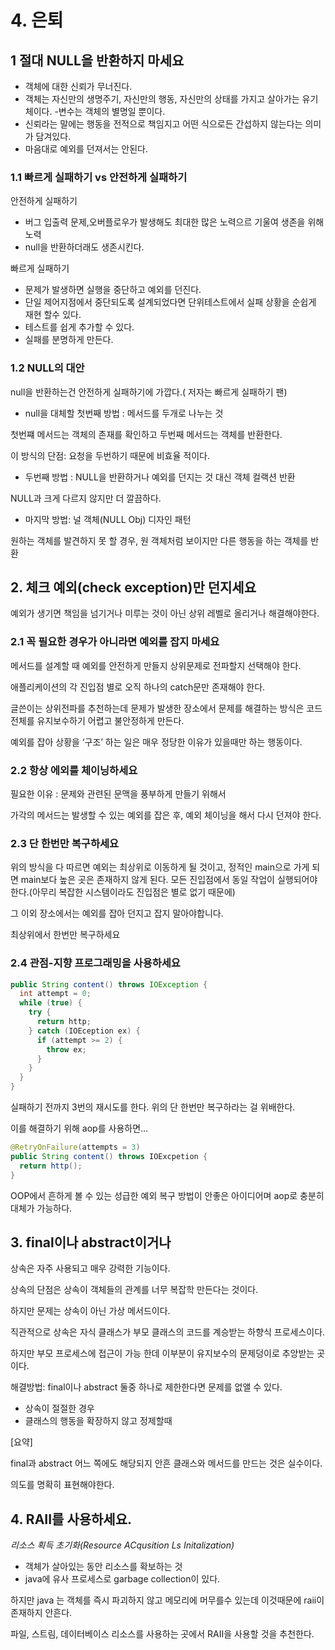 # 4. 은퇴

## 1 절대 NULL을 반환하지 마세요

- 객체에 대한 신뢰가 무너진다.
- 객체는 자신만의 생명주기, 자신만의 행동, 자신만의 상태를 가지고 살아가는 유기체이다.
 -변수는 객체의 별명일 뿐이다.
- 신뢰라는 말에는 행동을 전적으로 책임지고 어떤 식으로든 간섭하지 않는다는 의미가 담겨있다.
- 마음대로 예외를 던져서는 안된다.

### 1.1 빠르게 실패하기 vs 안전하게 실패하기

안전하게 실패하기

- 버그 입출력 문제,오버플로우가 발생해도 최대한 많은 노력으르 기울여 생존을 위해 노력
- null을 반환하더래도 생존시킨다.

빠르게 실패하기

- 문제가 발생하면 실행을 중단하고 예외를 던진다.
- 단일 제어지점에서 중단되도록 설계되었다면  단위테스트에서 실패 상황을 순쉽게 재현 할수 있다.
- 테스트를 쉽게 추가할 수 있다.
- 실패를 분명하게 만든다.

### 1.2 NULL의 대안

null을 반환하는건 안전하게 실패하기에 가깝다.( 저자는 빠르게 실패하기 팬)

- null을 대체할 첫번째 방법 : 메서드를 두개로 나누는 것

첫번쨰 메서드는 객체의 존재를 확인하고 두번째 메서드는 객체를 반환한다.

이 방식의 단점: 요청을 두번하기 때문에 비효율 적이다.

- 두번째 방법 :  NULL을 반환하거나 예외를 던지는 것 대신 객체 컬랙션 반환

NULL과 크게 다르지 않지만 더 깔끔하다.

- 마지막 방법: 널 객체(NULL Obj) 디자인  패턴

원하는 객체를 발견하지 못 할 경우,  원 객체처럼 보이지만 다른 행동을 하는 객체를 반환

## 2. 체크 예외(check exception)만 던지세요

예외가 생기면 책임을 넘기거나 미루는 것이 아닌 상위 레벨로 올리거나 해결해야한다.

### 2.1 꼭 필요한 경우가 아니라면 예외를 잡지 마세요

메서드를 설계할 때 예외를 안전하게 만들지 상위문제로 전파할지 선택해야 한다.

애플리케이션의 각 진입점 별로 오직 하나의 catch문만 존재해야 한다.

글쓴이는 상위전파를 추천하는데 문제가 발생한 장소에서 문제를 해결하는 방식은 코드 전체를 유지보수하기 어렵고 불안정하게 만든다.

예외를 잡아 상황을 ‘구조’ 하는 일은 매우 정당한 이유가 있을때만 하는 행동이다.

### 2.2 항상 에외를 체이닝하세요

필요한 이유 : 문제와 관련된 문맥을 풍부하게 만들기 위해서

가각의 메서드는 발생할 수 있는 예외를 잡은 후, 예외 체이닝을 해서 다시 던져야 한다.

### 2.3 단 한번만 복구하세요

위의 방식을 다 따르면 예외는 최상위로 이동하게 될 것이고, 정적인 main으로 가게 되면 main보다 높은 곳은 존재하지 않게 된다. 모든 진입점에서 동일 작업이 실행되어야 한다.(아무리 복잡한 시스템이라도 진입점은 별로 없기 때문에)

그 이외 장소에서는 예외를 잡아 던지고 잡지 말아야합니다.

최상위에서 한번만 복구하세요

### 2.4 관점-지향 프로그래밍을 사용하세요

```java
public String content() throws IOException {
  int attempt = 0;
  while (true) {
    try {
      return http;
    } catch (IOEception ex) {
      if (attempt >= 2) {
        throw ex;
      }
    }
  }
}
```

실패하기 전까지 3번의 재시도를 한다. 위의 단 한번만 복구하라는 걸 위배한다.

이를 해결하기 위해 aop를 사용하면…

```java
@RetryOnFailure(attempts = 3)
public String content() throws IOExcpetion {
  return http();
}
```

OOP에서 흔하게 볼 수 있는 성급한 예외 복구 방법이 안좋은 아이디어며 aop로 충분히 대체가 가능하다.

## 3. final이나 abstract이거나

상속은 자주 사용되고 매우 강력한 기능이다.

상속의 단점은 상속이 객체들의 관계를 너무 복잡학 만든다는 것이다.

하지만 문제는 상속이 아닌 가상 메서드이다.

직관적으로 상속은 자식 클래스가 부모 클래스의 코드를 계승받는 하향식 프로세스이다.

하지만 부모 프로세스에 접근이 가능 한데 이부분이 유지보수의 문제덩이로 추앙받는 곳이다.

해결방법: final이나 abstract 둘중 하나로 제한한다면 문제를 없앨 수 있다.

- 상속이 절절한 경우
- 클래스의 행동을 확장하지 않고 정제할때

[요약]

final과 abstract 어느 쪽에도 해당되지 안흔 클래스와 메서드를 만드는 것은 실수이다.

의도를 명확히 표현해야한다.

## 4. RAII를 사용하세요.

*리소스 획득 초기화(Resource ACqusition Ls Initalization)*

- 객체가 살아있는 동안 리소스를 확보하는 것
- java에 유사 프로세스로 garbage collection이 있다.

하지만 java 는 객체를 즉시 파괴하지 않고 메모리에 머무를수 있는데 이것때문에  raii이 존재하지 안흔다.

파일, 스트림, 데이터베이스 리소스를 사용하는 곳에서 RAII을 사용할 것을 추천한다.
